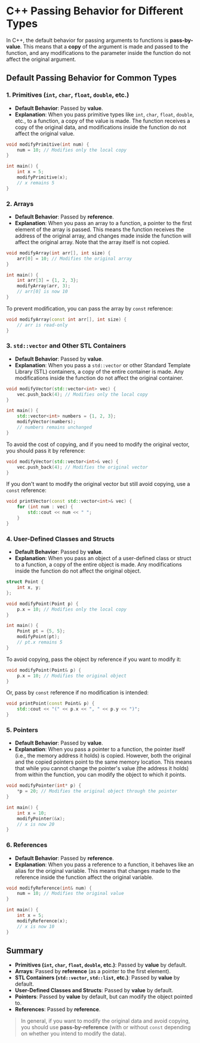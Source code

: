 # C++ Passing Behavior for Different Types

In C++, the default behavior for passing arguments to functions is **pass-by-value**. This means that a **copy** of the argument is made and passed to the function, and any modifications to the parameter inside the function do not affect the original argument.

## Default Passing Behavior for Common Types

### 1. **Primitives (`int`, `char`, `float`, `double`, etc.)**

- **Default Behavior**: Passed by **value**.
- **Explanation**: When you pass primitive types like `int`, `char`, `float`, `double`, etc., to a function, a copy of the value is made. The function receives a copy of the original data, and modifications inside the function do not affect the original value.

```cpp
void modifyPrimitive(int num) {
    num = 10; // Modifies only the local copy
}

int main() {
    int x = 5;
    modifyPrimitive(x);
    // x remains 5
}
```

### 2. **Arrays**

- **Default Behavior**: Passed by **reference**.
- **Explanation**: When you pass an array to a function, a pointer to the first element of the array is passed. This means the function receives the address of the original array, and changes made inside the function will affect the original array. Note that the array itself is not copied.

```cpp
void modifyArray(int arr[], int size) {
    arr[0] = 10; // Modifies the original array
}

int main() {
    int arr[3] = {1, 2, 3};
    modifyArray(arr, 3);
    // arr[0] is now 10
}
```

To prevent modification, you can pass the array by `const` reference:

```cpp
void modifyArray(const int arr[], int size) {
    // arr is read-only
}
```

### 3. **`std::vector` and Other STL Containers**

- **Default Behavior**: Passed by **value**.
- **Explanation**: When you pass a `std::vector` or other Standard Template Library (STL) containers, a copy of the entire container is made. Any modifications inside the function do not affect the original container.

```cpp
void modifyVector(std::vector<int> vec) {
    vec.push_back(4); // Modifies only the local copy
}

int main() {
    std::vector<int> numbers = {1, 2, 3};
    modifyVector(numbers);
    // numbers remains unchanged
}
```

To avoid the cost of copying, and if you need to modify the original vector, you should pass it by reference:

```cpp
void modifyVector(std::vector<int>& vec) {
    vec.push_back(4); // Modifies the original vector
}
```

If you don't want to modify the original vector but still avoid copying, use a `const` reference:

```cpp
void printVector(const std::vector<int>& vec) {
    for (int num : vec) {
        std::cout << num << " ";
    }
}
```

### 4. **User-Defined Classes and Structs**

- **Default Behavior**: Passed by **value**.
- **Explanation**: When you pass an object of a user-defined class or struct to a function, a copy of the entire object is made. Any modifications inside the function do not affect the original object.

```cpp
struct Point {
    int x, y;
};

void modifyPoint(Point p) {
    p.x = 10; // Modifies only the local copy
}

int main() {
    Point pt = {5, 5};
    modifyPoint(pt);
    // pt.x remains 5
}
```

To avoid copying, pass the object by reference if you want to modify it:

```cpp
void modifyPoint(Point& p) {
    p.x = 10; // Modifies the original object
}
```

Or, pass by `const` reference if no modification is intended:

```cpp
void printPoint(const Point& p) {
    std::cout << "(" << p.x << ", " << p.y << ")";
}
```

### 5. **Pointers**

- **Default Behavior**: Passed by **value**.
- **Explanation**: When you pass a pointer to a function, the pointer itself (i.e., the memory address it holds) is copied. However, both the original and the copied pointers point to the same memory location. This means that while you cannot change the pointer's value (the address it holds) from within the function, you can modify the object to which it points.

```cpp
void modifyPointer(int* p) {
    *p = 20; // Modifies the original object through the pointer
}

int main() {
    int x = 10;
    modifyPointer(&x);
    // x is now 20
}
```

### 6. **References**

- **Default Behavior**: Passed by **reference**.
- **Explanation**: When you pass a reference to a function, it behaves like an alias for the original variable. This means that changes made to the reference inside the function affect the original variable.

```cpp
void modifyReference(int& num) {
    num = 10; // Modifies the original value
}

int main() {
    int x = 5;
    modifyReference(x);
    // x is now 10
}
```

## Summary

- **Primitives (`int`, `char`, `float`, `double`, etc.)**: Passed by **value** by default.
- **Arrays**: Passed by **reference** (as a pointer to the first element).
- **STL Containers (`std::vector`, `std::list`, etc.)**: Passed by **value** by default.
- **User-Defined Classes and Structs**: Passed by **value** by default.
- **Pointers**: Passed by **value** by default, but can modify the object pointed to.
- **References**: Passed by **reference**.

> In general, if you want to modify the original data and avoid copying, you should use **pass-by-reference** (with or without `const` depending on whether you intend to modify the data).